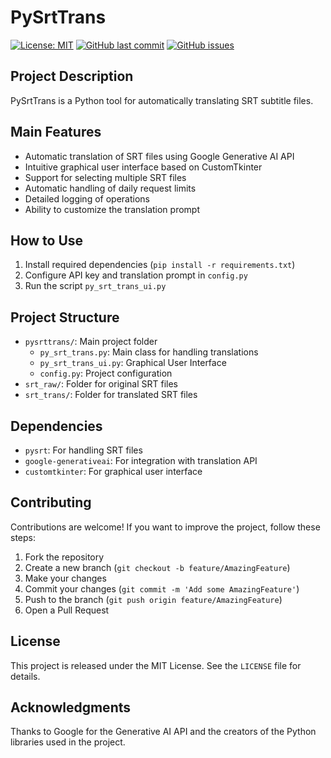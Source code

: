 # PySrtTrans
[![License: MIT](https://img.shields.io/badge/License-MIT-yellow.svg)](https://opensource.org/licenses/MIT)
[![GitHub last commit](https://img.shields.io/github/last-commit/mttam/pysrttrans)](https://github.com/mttam/pysrttrans/commits/main)
[![GitHub issues](https://img.shields.io/github/issues/mttam/pysrttrans)](https://github.com/mttam/pysrttrans/issues)

## Project Description

PySrtTrans is a Python tool for automatically translating SRT subtitle files.

## Main Features

- Automatic translation of SRT files using Google Generative AI API
- Intuitive graphical user interface based on CustomTkinter
- Support for selecting multiple SRT files
- Automatic handling of daily request limits
- Detailed logging of operations
- Ability to customize the translation prompt

## How to Use

1. Install required dependencies (`pip install -r requirements.txt`)
2. Configure API key and translation prompt in `config.py`
3. Run the script `py_srt_trans_ui.py`

## Project Structure

- `pysrttrans/`: Main project folder
  - `py_srt_trans.py`: Main class for handling translations
  - `py_srt_trans_ui.py`: Graphical User Interface
  - `config.py`: Project configuration
- `srt_raw/`: Folder for original SRT files
- `srt_trans/`: Folder for translated SRT files

## Dependencies

- `pysrt`: For handling SRT files
- `google-generativeai`: For integration with translation API
- `customtkinter`: For graphical user interface

## Contributing

Contributions are welcome! If you want to improve the project, follow these steps:

1. Fork the repository
2. Create a new branch (`git checkout -b feature/AmazingFeature`)
3. Make your changes
4. Commit your changes (`git commit -m 'Add some AmazingFeature'`)
5. Push to the branch (`git push origin feature/AmazingFeature`)
6. Open a Pull Request

## License

This project is released under the MIT License. See the `LICENSE` file for details.


## Acknowledgments

Thanks to Google for the Generative AI API and the creators of the Python libraries used in the project.
